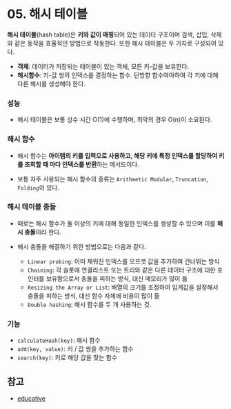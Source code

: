 # 05. 해시 테이블

**해시 테이블**(hash table)은 **키와 값이 매핑**되어 있는 데이터 구조이며 검색, 삽입, 삭제와 같은 동작을 효율적인 방법으로 작동한다.
또한 해시 테이블은 두 가지로 구성되어 있다.

- **객체**: 데이터가 저장되는 테이블이 있는 객체, 모든 키-값을 보유한다.
- **해시함수**: 키-값 쌍의 인덱스를 결정하는 함수. 단방향 함수여야하여 각 키에 대해 다른 해시를 생성해야 한다.

### 성능

- 해시 테이블은 보통 상수 시간 O(1)에 수행하며, 최악의 경우 O(n)이 소요된다.

### 해시 함수

- 해시 함수는 **아이템의 키를 입력으로 사용하고, 해당 키에 특정 인덱스를 할당하여 키를 조회할 때 마다 인덱스를 반환**하는 메서드이다.

- 보통 자주 사용되는 해시 함수의 종류는 `Arithmetic Modular`, `Truncation`, `Folding`이 있다.

### 해시 테이블 충돌

- 때로는 해시 함수가 둘 이상의 키에 대해 동일한 인덱스를 생성할 수 있으며 이를 **해시 충돌**이라 한다.
- 해시 충돌을 해결하기 위한 방법으로는 다음과 같다.

  - `Linear probing`: 이미 채워진 인덱스를 오프셋 값을 추가하여 건너뛰는 방식
  - `Chaining`: 각 슬롯에 연결리스트 또는 트리와 같은 다른 데이터 구조에 대한 포인터를 보유함으로서 충돌을 피하는 방식, 대신 메모리가 많이 듦
  - `Resizing the Array or List`: 배열의 크기를 조정하여 임계값을 설정해서 충돌을 피하는 방식, 대신 함수 자체에 비용이 많이 듦
  - `Double hashing`: 해시 함수를 두 개 사용하는 것.

### 기능

- `calculateHash(key)`: 해시 함수
- `add(key, value)`: 키 / 값 쌍을 추가하는 함수
- `search(key)`: 키로 해당 값을 찾는 함수

## 참고

- [educative](https://www.educative.io/blog/data-strucutres-hash-table-javascript#implement)
